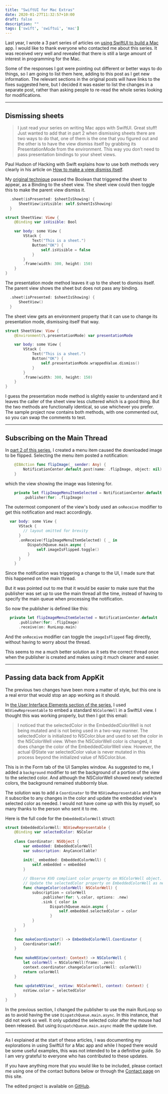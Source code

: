 ```yaml
---
title: "SwiftUI for Mac Extras"
date: 2020-01-27T11:32:57+10:00
draft: false
description: ""
tags: ['swift', 'swiftui', 'mac']
---
```


Last year, I wrote a 3 part series of articles on [using SwiftUI to build a Mac][1] app. I would like to thank everyone who contacted me about this series. It was received very well and revealed that there is still a large amount of interest in programming for the Mac.

Some of the responses I got were pointing out different or better ways to do things, so I am going to list them here, adding to this post as I get new information. The relevant sections in the original posts will have links to the fixes suggested here, but I decided it was easier to list the changes in a separate post, rather than asking people to re-read the whole series looking for modifications.

<!--more-->

---

## Dismissing sheets 

> I just read your series on writing Mac apps with SwiftUI. Great stuff!
Just wanted to add that in part 2 when dismissing sheets there are two ways to do that, one of them is the one that you figured out and the other is to have the view dismiss itself by grabbing its PresentationMode from the environment. This way you don’t need to pass presentation bindings to your sheet views. 

Paul Hudson of Hacking with Swift explains how to use both methods very clearly in his article on [How to make a view dismiss itself][2].

My [original technique][5] passed the Boolean that triggered the sheet to appear, as a Binding to the sheet view. The sheet view could then toggle this to make the parent view dismiss it.

```swift
  .sheet(isPresented: $sheetIsShowing) {
      SheetView(isVisible: self.$sheetIsShowing)
  }
```

```swift
struct SheetView: View {
    @Binding var isVisible: Bool

    var body: some View {
        VStack {
            Text("This is a sheet.")
            Button("OK") {
                self.isVisible = false
            }
        }
        .frame(width: 300, height: 150)
    }
}
```

The presentation mode method leaves it up to the sheet to dismiss itself. The parent view shows the sheet but does not pass any binding.

```swift
  .sheet(isPresented: $sheetIsShowing) {
      SheetView()
  }
```

The sheet view gets an environment property that it can use to change its presentation mode, dismissing itself that way.

```swift
struct SheetView: View {
    @Environment(\.presentationMode) var presentationMode

    var body: some View {
        VStack {
            Text("This is a sheet.")
            Button("OK") {
                self.presentationMode.wrappedValue.dismiss()
            }
        }
        .frame(width: 300, height: 150)
    }
}
```

I guess the presentation mode method is slightly easier to understand and it leaves the caller of the sheet view less cluttered which is a good thing. But the two methods are functionally identical, so use whichever you prefer. The sample project now contains both methods, with one commented out, so you can swap the comments to test.

---

## Subscribing on the Main Thread

In [part 2 of this series][6], I created a menu item caused the downloaded image to be flipped. Selecting the menu item posted a notification:

```swift
    @IBAction func flipImage(_ sender: Any) {
        NotificationCenter.default.post(name: .flipImage, object: nil)
    }
```

which the view showing the image was listening for. 

```swift
    private let flipImageMenuItemSelected = NotificationCenter.default
        .publisher(for: .flipImage)
```

The outermost component of the view's body used an `onReceive` modifier to get this notification and react accordingly.

```swift
  var body: some View {
      VStack {
        // layout omitted for brevity
      }
      .onReceive(flipImageMenuItemSelected) { _ in
          DispatchQueue.main.async {
              self.imageIsFlipped.toggle()
          }
      }
    }
```

Since the notification was triggering a change to the UI, I made sure that this happened on the main thread.

But it was pointed out to me that it would be easier to make sure that the publisher was set up to use the main thread all the time, instead of having to specify the main queue when processing the notification.

So now the publisher is defined like this:

```swift
  private let flipImageMenuItemSelected = NotificationCenter.default
      .publisher(for: .flipImage)
      .receive(on: RunLoop.main)
```

And the `onReceive` modifier can toggle the `imageIsFlipped` flag directly, without having to worry about the thread.

This seems to me a much better solution as it sets the correct thread once when the publisher is created and makes using it much cleaner and easier.

---

## Passing data back from AppKit

The previous two changes have been more a matter of style, but this one is a real error that would stop an app working as it should.

In [the User Interface Elements section of the series][7], I used `NSViewRepresentable` to embed a standard `NSColorWell` in a SwiftUI view. I thought this was working properly, but then I got this email:

> I noticed that the selectedColor in the EmbeddedColorWell is not being mutated and is not being used in a two-way manner. The selectedColor is initialized to NSColor.blue and used to set the color in the NSColorWell view. When the NSColorWell color is changed, it does change the color of the EmbeddedColorWell view. However, the actual @State var selectedColor value is never mutated in this process beyond the initialized value of NSColor.blue.

This is in the Form tab of the UI Samples window. As suggested to me, I added a `background` modifier to set the background of a portion of the view to the selected color. And although the NSColorWell showed newly selected colors, the background remained stubbornly blue.

The solution was to add a `Coordinator` to the `NSViewRepresentable` and have it subscribe to any changes in the color and update the embedded view's selected color as needed. I would not have come up with this by myself, so many thanks to the person who sent it to me.

Here is the full code for the `EmbeddedColorWell` struct:

```swift
struct EmbeddedColorWell: NSViewRepresentable {
    @Binding var selectedColor: NSColor
    
    class Coordinator: NSObject {
        var embedded: EmbeddedColorWell
        var subscription: AnyCancellable?

        init(_ embedded: EmbeddedColorWell) {
            self.embedded = embedded
        }
        
        // Observe KVO compliant color property on NSColorWell object.
        // Update the selectedColor property on EmbeddedColorWell as needed.
        func changeColor(colorWell: NSColorWell) {
            subscription = colorWell
                .publisher(for: \.color, options: .new)
                .sink { color in
                    DispatchQueue.main.async {
                        self.embedded.selectedColor = color
                    }
            }
        }
    }
    
    func makeCoordinator() -> EmbeddedColorWell.Coordinator {
        Coordinator(self)
    }
    
    func makeNSView(context: Context) -> NSColorWell {
        let colorWell = NSColorWell(frame: .zero)
        context.coordinator.changeColor(colorWell: colorWell)
        return colorWell
    }
    
    func updateNSView(_ nsView: NSColorWell, context: Context) {
        nsView.color = selectedColor
    }
}
```

In the previous section, I changed the publisher to use the main RunLoop so as to avoid having the use `DispatchQueue.main.async`. In this instance, that did not work so well. It only updated the selected color after the mouse had been released. But using `DispatchQueue.main.async` made the update live.

---

As I explained at the start of these articles, I was documenting my explorations in using SwiftUI for a Mac app and while I hoped there would be some useful examples, this was not intended to be a definitive guide. So I am very grateful to everyone who has contributed to these updates.

If you have anything more that you would like to be included, please contact me using one of the contact buttons below or through the [Contact page][3] on this site.

The edited project is available on [GitHub][4].

[1]: /post/2019/swiftui-for-mac-1/
[2]: https://www.hackingwithswift.com/quick-start/swiftui/how-to-make-a-view-dismiss-itself
[3]: /contact/
[4]: https://github.com/trozware/swiftui-mac
[5]: /post/2019/swiftui-for-mac-3#sheets
[6]: /post/2019/swiftui-for-mac-2#passing-menu-data-to-a-view
[7]: /post/2019/swiftui-for-mac-2#user-interface-elements